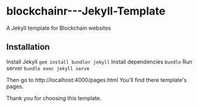 # blockchainr---Jekyll-Template
A Jekyll template for Blockchain websites

## Installation
Install Jekyll
`gem install bundler jekyll`
Install dependencies
`bundle`
Run server
`bundle exec jekyll serve`

Then go to http://localhost:4000/pages.html
You'll find there template's pages.

Thank you for choosing this template.